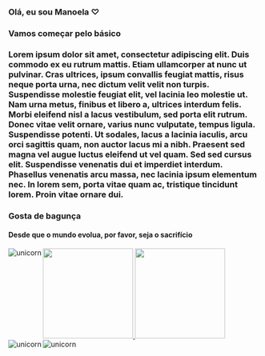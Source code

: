 <h3> Olá, eu sou Manoela ♡ </<h3>


<div>
    <h4>Vamos começar pelo básico</h4>
    <p>Lorem ipsum dolor sit amet, consectetur adipiscing elit. Duis commodo ex eu rutrum mattis. Etiam ullamcorper at nunc ut pulvinar. Cras ultrices, ipsum convallis feugiat mattis, risus neque porta urna, nec dictum velit velit non turpis. Suspendisse molestie feugiat elit, vel lacinia leo molestie ut. Nam urna metus, finibus et libero a, ultrices interdum felis. Morbi eleifend nisl a lacus vestibulum, sed porta elit rutrum. Donec vitae velit ornare, varius nunc vulputate, tempus ligula. Suspendisse potenti. Ut sodales, lacus a lacinia iaculis, arcu orci sagittis quam, non auctor lacus mi a nibh. Praesent sed magna vel augue luctus eleifend ut vel quam. Sed sed cursus elit. Suspendisse venenatis dui et imperdiet interdum. Phasellus venenatis arcu massa, nec lacinia ipsum elementum nec. In lorem sem, porta vitae quam ac, tristique tincidunt lorem. Proin vitae ornare dui.</p>
</div>


<p></p>

<h3>Gosta de bagunça</h3>

<h4>Desde que o mundo evolua, por favor, seja o sacrifício</h4>


<img align="left" alt="unicorn" src="https://media.giphy.com/media/901ojwtVHZAze/giphy.gif" frameBorder="0" class="giphy-embed">
  


<div>
  <a href="https://github.com/Manuzit">
  <img height="180em" src="https://github-readme-stats.vercel.app/api?username=Manuzit&show_icons=true&theme=dracula&include_all_commits=true&count_private=true"/>
  <img height="180em" src="https://github-readme-stats.vercel.app/api/top-langs/?username=Manuzit&layout=compact&langs_count=7&theme=dracula"/>
</div>
	
	

<img align="left" alt="unicorn" src="https://media.giphy.com/media/ONGUmqZCalAKO8PH7C/giphy.gif" frameBorder="0" class="giphy-embed">

	
<img align="left" alt="unicorn" src="https://media.giphy.com/media/6Bvc7DWoZ1lZu/giphy.gif" frameBorder="0" class="giphy-embed">
	

	
